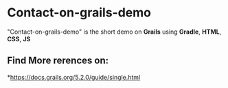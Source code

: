 # Contact-on-grails-demo

"Contact-on-grails-demo" is the short demo on **Grails** using **Gradle**, **HTML**, **CSS**, **JS**

## Find More rerences on:

*https://docs.grails.org/5.2.0/guide/single.html
